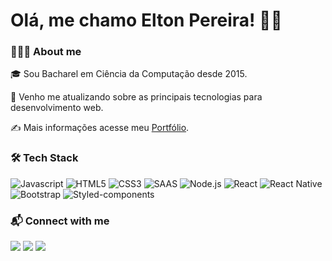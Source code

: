 # Olá, me chamo Elton Pereira! 👋🏾

### 👨🏾‍💻 About me

🎓 Sou Bacharel em Ciência da Computação desde 2015. 

:vulcan_salute: Venho me atualizando sobre as principais tecnologias para desenvolvimento web. 

:writing_hand: Mais informações acesse meu [Portfólio](https://eltonpereira.dev/).


### 🛠 Tech Stack

![Javascript](https://img.shields.io/badge/JavaScript-323330?style=for-the-badge&logo=javascript&logoColor=F7DF1E)
![HTML5](https://img.shields.io/badge/HTML5-E34F26?style=for-the-badge&logo=html5&logoColor=white)
![CSS3](https://img.shields.io/badge/CSS3-1572B6?style=for-the-badge&logo=css3&logoColor=white)
![SAAS](https://img.shields.io/badge/Sass-CC6699?style=for-the-badge&logo=sass&logoColor=white)
![Node.js](https://img.shields.io/badge/Node.js-43853D?style=for-the-badge&logo=node.js&logoColor=white)
![React](https://img.shields.io/badge/React-20232A?style=for-the-badge&logo=react&logoColor=61DAFB)
![React Native](https://img.shields.io/badge/React_Native-20232A?style=for-the-badge&logo=react&logoColor=61DAFB)
![Bootstrap](https://img.shields.io/badge/Bootstrap-563D7C?style=for-the-badge&logo=bootstrap&logoColor=white)
![Styled-components](https://img.shields.io/badge/styled--components-DB7093?style=for-the-badge&logo=styled-components&logoColor=white)


### 📬 Connect with me

<a href="https://www.linkedin.com/in/eltton/" target="blank"><img src="https://img.shields.io/badge/EltonPereira-0077B5?style=for-the-badge&logo=linkedin&logoColor=white" /></a>
<a href="https://www.instagram.com/eltonfx/" target="blank"><img src="https://img.shields.io/badge/EltonPereira-E4405F?style=for-the-badge&logo=instagram&logoColor=white" /></a>
<a href="https://twitter.com/elton_pereira" target="blank"><img src="https://img.shields.io/badge/EltonPereira-1DA1F2?style=for-the-badge&logo=twitter&logoColor=white" /></a>

